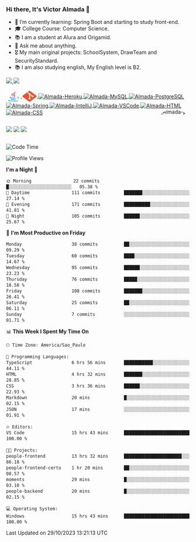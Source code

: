 ### Hi there, It's Victor Almada 👋


- 🌱 I’m currently learning: Spring Boot and starting to study front-end.
- 🎓 College Course: Computer Science.
- 📚  I am a student at Alura and Origamid.
- 💬 Ask me about anything.
- 🎖 My main original projects: SchoolSystem, DrawTeam and SecurityStandard.
- 📚 I am also studying english, My English level is B2.
 
<div>
<a href="https://github.com/Almadavic">
<img height="180em" src="https://github-readme-stats.vercel.app/api?username=Almadavic&showw_icons=true&theme=dark&include_all_commits=true&count_private=true">
<img height="180em" src="https://github-readme-stats.vercel.app/api/top-langs/?username=Almadavic&layout=compact&langs_count=16&theme=dracula">
</div>

<div style="display: inline_block"><br>
  <img align="center" alt="Almada-Java" height="30" width="40" src="https://raw.githubusercontent.com/devicons/devicon/master/icons/java/java-original.svg">
  <img align="center" alt="Almada-Git" height="30" width="40" src="https://raw.githubusercontent.com/devicons/devicon/master/icons/git/git-original.svg">
  <img align="center" alt="Almada-Heroku" height="30" width="40" src="https://cdn.jsdelivr.net/gh/devicons/devicon/icons/heroku/heroku-plain-wordmark.svg" />             
  <img align="center" alt="Almada-MySQL" height="30" width="40" src="https://cdn.jsdelivr.net/gh/devicons/devicon/icons/mysql/mysql-original-wordmark.svg" />
  <img align="center" alt="Almada-PostgreSQL" height="30" width="40" src="https://cdn.jsdelivr.net/gh/devicons/devicon/icons/postgresql/postgresql-plain-wordmark.svg" />
  <img align="center" alt="Almada-Spring" height="30" width="40" src="https://cdn.jsdelivr.net/gh/devicons/devicon/icons/spring/spring-original-wordmark.svg" />
   <img align="center" alt="Almada-IntelliJ" height="30" width="40" src="https://cdn.jsdelivr.net/gh/devicons/devicon/icons/intellij/intellij-original.svg" />
   <img align="center" alt="Almada-VSCode" height="30" width="40" src="https://cdn.jsdelivr.net/gh/devicons/devicon/icons/vscode/vscode-original.svg" />
   <img align="center" alt="Almada-HTML" height="30" width="40" src="https://cdn.jsdelivr.net/gh/devicons/devicon/icons/html5/html5-original.svg" />
   <img align="center" alt="Almada-CSS" height="30" width="40" src="https://cdn.jsdelivr.net/gh/devicons/devicon/icons/css3/css3-original.svg" />
  <img align="right" alt="Almada-pic" height="150" style="border-radius:50px;" src="https://user-images.githubusercontent.com/85299065/185514627-94fcf387-edc6-4c24-88f1-b4873ccd49e9.png">
</div>
  
  ##
 
<div> 
  <a href="https://www.youtube.com/channel/UCUrcUNA90M_ZqLEcQxd3UNA" target="_blank"><img src="https://img.shields.io/badge/YouTube-FF0000?style=for-the-badge&logo=youtube&logoColor=white" target="_blank"></a>
 <a href = "mailto:almadavic@live.com"><img src="https://img.shields.io/badge/-Gmail-%23333?style=for-the-badge&logo=gmail&logoColor=white" target="_blank"></a>
  <a href="https://www.linkedin.com/in/victoralmada/" target="_blank"><img src="https://img.shields.io/badge/-LinkedIn-%230077B5?style=for-the-badge&logo=linkedin&logoColor=white" target="_blank"></a> 
</div>

##

<!--START_SECTION:waka-->
![Code Time](http://img.shields.io/badge/Code%20Time-349%20hrs%2012%20mins-blue)

![Profile Views](http://img.shields.io/badge/Profile%20Views-0-blue)

**I'm a Night 🦉** 

```text
🌞 Morning                22 commits          █░░░░░░░░░░░░░░░░░░░░░░░░   05.38 % 
🌆 Daytime                111 commits         ███████░░░░░░░░░░░░░░░░░░   27.14 % 
🌃 Evening                171 commits         ██████████░░░░░░░░░░░░░░░   41.81 % 
🌙 Night                  105 commits         ██████░░░░░░░░░░░░░░░░░░░   25.67 % 
```
📅 **I'm Most Productive on Friday** 

```text
Monday                   38 commits          ██░░░░░░░░░░░░░░░░░░░░░░░   09.29 % 
Tuesday                  60 commits          ████░░░░░░░░░░░░░░░░░░░░░   14.67 % 
Wednesday                95 commits          ██████░░░░░░░░░░░░░░░░░░░   23.23 % 
Thursday                 76 commits          █████░░░░░░░░░░░░░░░░░░░░   18.58 % 
Friday                   108 commits         ███████░░░░░░░░░░░░░░░░░░   26.41 % 
Saturday                 25 commits          ██░░░░░░░░░░░░░░░░░░░░░░░   06.11 % 
Sunday                   7 commits           ░░░░░░░░░░░░░░░░░░░░░░░░░   01.71 % 
```


📊 **This Week I Spent My Time On** 

```text
🕑︎ Time Zone: America/Sao_Paulo

💬 Programming Languages: 
TypeScript               6 hrs 56 mins       ███████████░░░░░░░░░░░░░░   44.11 % 
HTML                     4 hrs 32 mins       ███████░░░░░░░░░░░░░░░░░░   28.85 % 
CSS                      3 hrs 36 mins       ██████░░░░░░░░░░░░░░░░░░░   22.93 % 
Markdown                 20 mins             █░░░░░░░░░░░░░░░░░░░░░░░░   02.15 % 
JSON                     17 mins             ░░░░░░░░░░░░░░░░░░░░░░░░░   01.91 % 

🔥 Editors: 
VS Code                  15 hrs 43 mins      █████████████████████████   100.00 % 

🐱‍💻 Projects: 
people-frontend          13 hrs 32 mins      ██████████████████████░░░   86.18 % 
people-frontend-certo    1 hr 20 mins        ██░░░░░░░░░░░░░░░░░░░░░░░   08.57 % 
moments                  29 mins             █░░░░░░░░░░░░░░░░░░░░░░░░   03.10 % 
people-backend           20 mins             █░░░░░░░░░░░░░░░░░░░░░░░░   02.15 % 

💻 Operating System: 
Windows                  15 hrs 43 mins      █████████████████████████   100.00 % 
```


 Last Updated on 29/10/2023 13:21:13 UTC
<!--END_SECTION:waka-->
